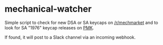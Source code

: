 # mechanical-watcher

Simple script to check for new DSA or SA keycaps on [/r/mechmarket](https://www.reddit.com/r/mechmarket) and to look for SA "1976" keycap releases on [PMK](http://pimpmykeyboard.com/sa-1976-keycap-set/).

If found, it will post to a Slack channel via an incoming webhook.
